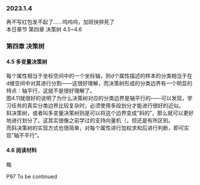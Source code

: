 ### 2023.1.4
再不写红包发不起了……呜呜呜，加班快猝死了  
本日章节 第四章 决策树  4.5~4.6

### 第四章 决策树
#### 4.5 多变量决策树  
每个属性相当于坐标空间中的一个坐标轴，则d个属性描述的样本的分类相当于在d维空间中对其进行分割——这很好理解，而决策树形成的分类边界有一个明显的特点：轴平行，这就不是很好理解了。  
图4.11就很好的说明了为什么决策树对应的分类边界是轴平行的——可以发现，学习任务的真实分类边界比较复杂时，必须使用多段划分才能进行很好的近似。  
斜决策树，或者叫多变量决策树则是可以将这个边界变成”斜的”，那么就可以更好地进行划分了。这其实很像之前学过的支持向量机（，但还是有所区别。  
而斜决策树的实现方式也很简单，对每个属性进行加权求和后进行判断，即可实现”轴不平行”。 

#### 4.6 阅读材料
略  

P97 To be continued